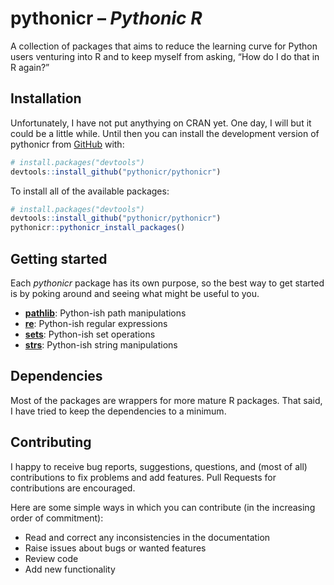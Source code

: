 
<!-- README.md is generated from README.Rmd. Please edit that file -->

# pythonicr – *Pythonic R*

<!-- badges: start -->
<!-- badges: end -->

A collection of packages that aims to reduce the learning curve for
Python users venturing into R and to keep myself from asking, “How do I
do that in R again?”

## Installation

Unfortunately, I have not put anythying on CRAN yet. One day, I will but
it could be a little while. Until then you can install the development
version of pythonicr from [GitHub](https://github.com/) with:

``` r
# install.packages("devtools")
devtools::install_github("pythonicr/pythonicr")
```

To install all of the available packages:

``` r
# install.packages("devtools")
devtools::install_github("pythonicr/pythonicr")
pythonicr::pythonicr_install_packages()
```

## Getting started

Each *pythonicr* package has its own purpose, so the best way to get
started is by poking around and seeing what might be useful to you.

- [**pathlib**](https://pythonicr.github.io/pathlib/): Python-ish path
  manipulations
- [**re**](https://pythonicr.github.io/re/): Python-ish regular
  expressions
- [**sets**](https://pythonicr.github.io/sets/): Python-ish set
  operations
- [**strs**](https://pythonicr.github.io/strs/): Python-ish string
  manipulations

## Dependencies

Most of the packages are wrappers for more mature R packages. That said,
I have tried to keep the dependencies to a minimum.

## Contributing

I happy to receive bug reports, suggestions, questions, and (most of
all) contributions to fix problems and add features. Pull Requests for
contributions are encouraged.

Here are some simple ways in which you can contribute (in the increasing
order of commitment):

- Read and correct any inconsistencies in the documentation
- Raise issues about bugs or wanted features
- Review code
- Add new functionality

